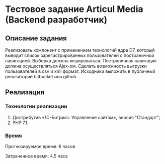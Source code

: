 # Тестовое задание Articul Media (Backend разработчик)

## Описание задания
Реализовать компонент с применением технологий ядра D7, который выводит список зарегистрированных пользователей с постраничной навигацией. Выборка должна кешироваться. Постраничная навигация должна осуществляться Ajax-ом. Сделать возможность выгрузки пользователей в csv и xml формат.
Исходники выложить в публичный репозиторий bitbucket или github.

## Реализация

### Технологии реализации
1. Дистрибутив «1С-Битрикс: Управление сайтом», версия "Стандарт";
2. PHP 7.1.

### Время
Прогнозируемое время: 6 часов

Затраченное время: 4.5 часа